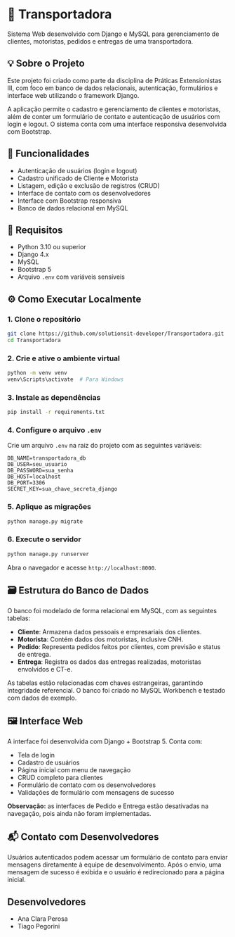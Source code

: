 # 🚛 Transportadora

Sistema Web desenvolvido com Django e MySQL para gerenciamento de clientes, motoristas, pedidos e entregas de uma transportadora.

## 💡 Sobre o Projeto

Este projeto foi criado como parte da disciplina de Práticas Extensionistas III, com foco em banco de dados relacionais, autenticação, formulários e interface web utilizando o framework Django.

A aplicação permite o cadastro e gerenciamento de clientes e motoristas, além de conter um formulário de contato e autenticação de usuários com login e logout. O sistema conta com uma interface responsiva desenvolvida com Bootstrap.

## 🔐 Funcionalidades

- Autenticação de usuários (login e logout)
- Cadastro unificado de Cliente e Motorista
- Listagem, edição e exclusão de registros (CRUD)
- Interface de contato com os desenvolvedores
- Interface com Bootstrap responsiva
- Banco de dados relacional em MySQL

## 🧰 Requisitos

- Python 3.10 ou superior
- Django 4.x
- MySQL
- Bootstrap 5
- Arquivo `.env` com variáveis sensíveis

## ⚙️ Como Executar Localmente

### 1. Clone o repositório

```bash
git clone https://github.com/solutionsit-developer/Transportadora.git
cd Transportadora
```

### 2. Crie e ative o ambiente virtual

```bash
python -m venv venv
venv\Scripts\activate  # Para Windows
```

### 3. Instale as dependências

```bash
pip install -r requirements.txt
```

### 4. Configure o arquivo `.env`

Crie um arquivo `.env` na raiz do projeto com as seguintes variáveis:

```
DB_NAME=transportadora_db
DB_USER=seu_usuario
DB_PASSWORD=sua_senha
DB_HOST=localhost
DB_PORT=3306
SECRET_KEY=sua_chave_secreta_django
```

### 5. Aplique as migrações

```bash
python manage.py migrate
```

### 6. Execute o servidor

```bash
python manage.py runserver
```

Abra o navegador e acesse `http://localhost:8000`.

## 🗃️ Estrutura do Banco de Dados

O banco foi modelado de forma relacional em MySQL, com as seguintes tabelas:

- **Cliente**: Armazena dados pessoais e empresariais dos clientes.
- **Motorista**: Contém dados dos motoristas, inclusive CNH.
- **Pedido**: Representa pedidos feitos por clientes, com previsão e status de entrega.
- **Entrega**: Registra os dados das entregas realizadas, motoristas envolvidos e CT-e.

As tabelas estão relacionadas com chaves estrangeiras, garantindo integridade referencial. O banco foi criado no MySQL Workbench e testado com dados de exemplo.

## 🖼️ Interface Web

A interface foi desenvolvida com Django + Bootstrap 5. Conta com:

- Tela de login
- Cadastro de usuários
- Página inicial com menu de navegação
- CRUD completo para clientes
- Formulário de contato com os desenvolvedores
- Validações de formulário com mensagens de sucesso

**Observação:** as interfaces de Pedido e Entrega estão desativadas na navegação, pois ainda não foram implementadas.

## 📬 Contato com Desenvolvedores

Usuários autenticados podem acessar um formulário de contato para enviar mensagens diretamente à equipe de desenvolvimento. Após o envio, uma mensagem de sucesso é exibida e o usuário é redirecionado para a página inicial.

## Desenvolvedores

- Ana Clara Perosa  
- Tiago Pegorini
